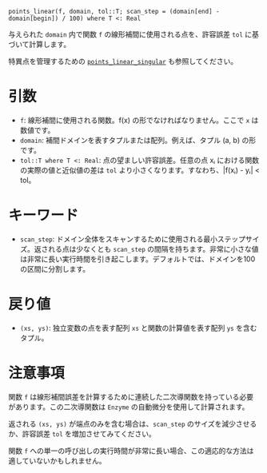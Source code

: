 ```
points_linear(f, domain, tol::T; scan_step = (domain[end] - domain[begin]) / 100) where T <: Real
```

与えられた `domain` 内で関数 `f` の線形補間に使用される点を、許容誤差 `tol` に基づいて計算します。

特異点を管理するための [`points_linear_singular`](@ref) も参照してください。

# 引数

  * `f`: 線形補間に使用される関数。f(x) の形でなければなりません。ここで `x` は数値です。
  * `domain`: 補間ドメインを表すタプルまたは配列。例えば、タプル (a, b) の形です。
  * `tol::T where T <: Real`: 点の望ましい許容誤差。任意の点 xᵢ における関数の実際の値と近似値の差は `tol` より小さくなります。すなわち、|f(xᵢ) - yᵢ| < tol。

# キーワード

  * `scan_step`: ドメイン全体をスキャンするために使用される最小ステップサイズ。返される点は少なくとも `scan_step` の間隔を持ちます。非常に小さな値は非常に長い実行時間を引き起こします。デフォルトでは、ドメインを100の区間に分割します。

# 戻り値

  * `(xs, ys)`: 独立変数の点を表す配列 `xs` と関数の計算値を表す配列 `ys` を含むタプル。

# 注意事項

関数 `f` は線形補間誤差を計算するために連続した二次導関数を持っている必要があります。この二次導関数は `Enzyme` の自動微分を使用して計算されます。

返される `(xs, ys)` が端点のみを含む場合は、`scan_step` のサイズを減少させるか、許容誤差 `tol` を増加させてみてください。

関数 `f` への単一の呼び出しの実行時間が非常に長い場合、この適応的な方法は適していないかもしれません。
